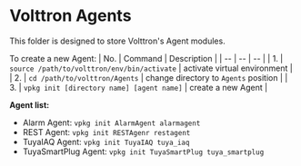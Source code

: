 # Volttron Agents

This folder is designed to store Volttron's Agent modules.

To create a new Agent:
| No. | Command | Description |
| -- | -- | -- |
| 1. | `source /path/to/volttron/env/bin/activate` | activate virtual environment |
| 2. | `cd /path/to/volttron/Agents` | change directory to `Agents` position |
| 3. | `vpkg init [directory name] [agent name]` | create a new Agent |

**Agent list:**
- Alarm Agent: `vpkg init AlarmAgent alarmagent`
- REST Agent: `vpkg init RESTAgenr restagent`
- TuyaIAQ Agent: `vpkg init TuyaIAQ tuya_iaq`
- TuyaSmartPlug Agent: `vpkg init TuyaSmartPlug tuya_smartplug`
